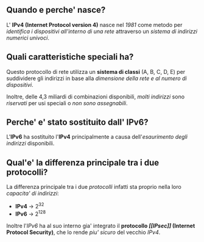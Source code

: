## Quando e perche' nasce?
L' **IPv4 (Internet Protocol version 4)** nasce nel *1981* come metodo per *identifica i dispositivi all'interno di una rete* attraverso un *sistema di indirizzi numerici univoci*.

## Quali caratteristiche speciali ha?
Questo protocollo di rete utilizza un **sistema di classi** (A, B, C, D, E) per suddividere gli indirizzi in base alla *dimensione della rete e al numero di dispositivi*.

Inoltre, delle 4,3 miliardi di combinazioni disponibili, *molti indirizzi* sono *riservati* per usi speciali o *non sono assegnabili*.

## Perche' e' stato sostituito dall' IPv6?
L'**IPv6** ha sostituito l'**IPv4** principalmente a causa dell'*esaurimento degli indirizzi* disponibili.

## Qual'e' la differenza principale tra i due protocolli?
La differenza principale tra i due *protocolli* infatti sta proprio nella loro *capacita' di indirizzi*:
- **IPv4** -> $2^{32}$
- **IPv6** -> $2^{128}$

Inoltre l'*IPv6* ha al suo interno gia' integrato il **protocollo *[[IPsec]]* (Internet Protocol Security)**, che lo rende *piu' sicuro* del vecchio *IPv4*.
